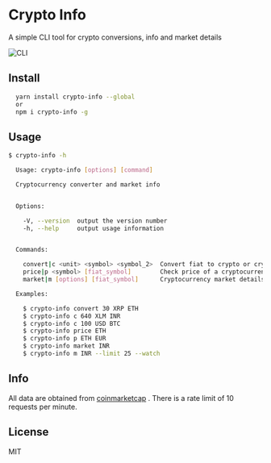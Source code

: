 # Crypto Info

A simple CLI tool for crypto conversions, info and market details

![CLI](https://image.ibb.co/cC8YOH/ezgif_com_video_to_gif_1.gif)

## Install

``` bash
  yarn install crypto-info --global
  or
  npm i crypto-info -g
```

## Usage

``` bash
$ crypto-info -h

  Usage: crypto-info [options] [command]

  Cryptocurrency converter and market info


  Options:

    -V, --version  output the version number
    -h, --help     output usage information


  Commands:

    convert|c <unit> <symbol> <symbol_2>  Convert fiat to crypto or crypto to fiat or crypto to crypto
    price|p <symbol> [fiat_symbol]        Check price of a cryptocurrency in other cryptocurrency or fiat
    market|m [options] [fiat_symbol]      Cryptocurrency market details

  Examples:

    $ crypto-info convert 30 XRP ETH
    $ crypto-info c 640 XLM INR
    $ crypto-info c 100 USD BTC
    $ crypto-info price ETH
    $ crypto-info p ETH EUR
    $ crypto-info market INR
    $ crypto-info m INR --limit 25 --watch
```

## Info

All data are obtained from [coinmarketcap](https://coinmarketcap.com) . There is a rate limit of 10 requests per minute.

## License

MIT
